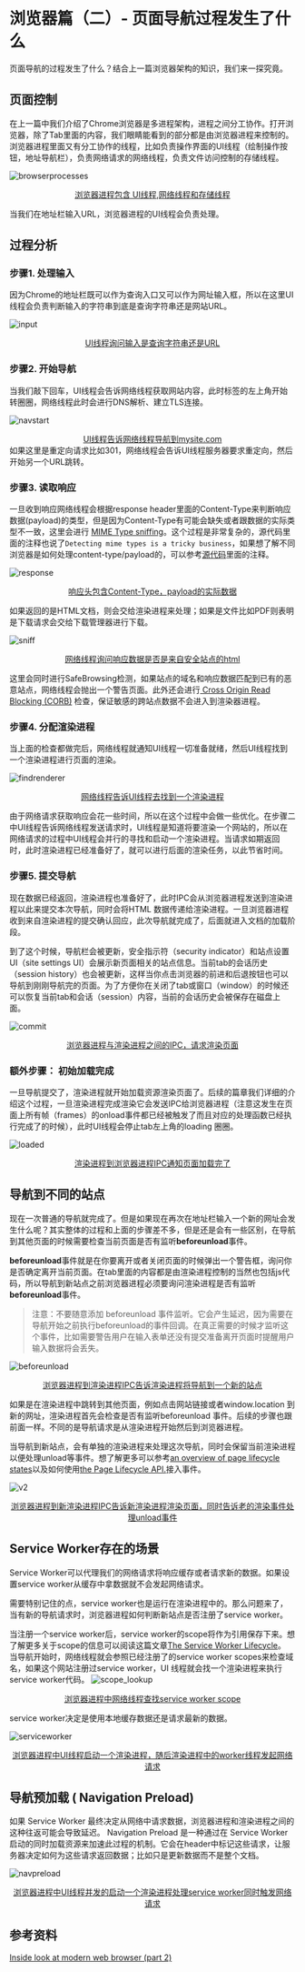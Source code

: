 # 浏览器篇（二）- 页面导航过程发生了什么

<page-tags text="发布于：2021-06-26"></page-tags>

页面导航的过程发生了什么？结合上一篇浏览器架构的知识，我们来一探究竟。
## 页面控制

在上一篇中我们介绍了Chrome浏览器是多进程架构，进程之间分工协作。打开浏览器，除了Tab里面的内容，我们眼睛能看到的部分都是由浏览器进程来控制的。浏览器进程里面又有分工协作的线程，比如负责操作界面的UI线程（绘制操作按钮，地址导航栏），负责网络请求的网络线程，负责文件访问控制的存储线程。

![browserprocesses](./browserprocesses.png)

<center style="font-size:14px;text-decoration:underline">浏览器进程包含 UI线程,网络线程和存储线程</center> 



当我们在地址栏输入URL，浏览器进程的UI线程会负责处理。

## 过程分析

### 步骤1. 处理输入

因为Chrome的地址栏既可以作为查询入口又可以作为网址输入框，所以在这里UI线程会负责判断输入的字符串到底是查询字符串还是网站URL。

![input](./input.png)
<center style="font-size:14px;text-decoration:underline">UI线程询问输入是查询字符串还是URL</center> 

### 步骤2. 开始导航

当我们敲下回车，UI线程会告诉网络线程获取网站内容，此时标签的左上角开始转圈圈，网络线程此时会进行DNS解析、建立TLS连接。

![navstart](./navstart.png)
<center style="font-size:14px;text-decoration:underline">UI线程告诉网络线程导航到mysite.com</center> 
如果这里是重定向请求比如301，网络线程会告诉UI线程服务器要求重定向，然后开始另一个URL跳转。

### 步骤3. 读取响应

一旦收到响应网络线程会根据response header里面的Content-Type来判断响应数据(payload)的类型，但是因为Content-Type有可能会缺失或者跟数据的实际类型不一致，这里会进行 [MIME Type sniffing](https://developer.mozilla.org/en-US/docs/Web/HTTP/Basics_of_HTTP/MIME_types)。这个过程是非常复杂的，源代码里面的注释也说了```Detecting mime types is a tricky business```，如果想了解不同浏览器是如何处理content-type/payload的，可以参考[源代码](https://cs.chromium.org/chromium/src/net/base/mime_sniffer.cc?sq=package:chromium&dr=CS&l=5)里面的注释。

![response](./response.png)
<center style="font-size:14px;text-decoration:underline">响应头包含Content-Type，payload的实际数据</center> 

如果返回的是HTML文档，则会交给渲染进程来处理；如果是文件比如PDF则表明是下载请求会交给下载管理器进行下载。

![sniff](./sniff.png)
<center style="font-size:14px;text-decoration:underline">网络线程询问响应数据是否是来自安全站点的html</center> 

这里会同时进行SafeBrowsing检测，如果站点的域名和响应数据匹配到已有的恶意站点，网络线程会抛出一个警告页面。此外还会进行[ Cross Origin Read Blocking (CORB)](https://www.chromium.org/Home/chromium-security/corb-for-developers) 检查，保证敏感的跨站点数据不会进入到渲染器进程。


### 步骤4. 分配渲染进程

当上面的检查都做完后，网络线程就通知UI线程一切准备就绪，然后UI线程找到一个渲染进程进行页面的渲染。

![findrenderer](./findrenderer.png)

<center style="font-size:14px;text-decoration:underline">网络线程告诉UI线程去找到一个渲染进程</center> 

由于网络请求获取响应会花一些时间，所以在这个过程中会做一些优化。在步骤二中UI线程告诉网络线程发送请求时，UI线程是知道将要渲染一个网站的，所以在网络请求的过程中UI线程会并行的寻找和启动一个渲染进程。当请求如期返回时，此时渲染进程已经准备好了，就可以进行后面的渲染任务，以此节省时间。

### 步骤5. 提交导航

现在数据已经返回，渲染进程也准备好了，此时IPC会从浏览器进程发送到渲染进程以此来提交本次导航，同时会将HTML 数据传递给渲染进程。一旦浏览器进程收到来自渲染进程的提交确认回应，此次导航就完成了，后面就进入文档的加载阶段。

到了这个时候，导航栏会被更新，安全指示符（security indicator）和站点设置UI（site settings UI）会展示新页面相关的站点信息。当前tab的会话历史（session history）也会被更新，这样当你点击浏览器的前进和后退按钮也可以导航到刚刚导航完的页面。为了方便你在关闭了tab或窗口（window）的时候还可以恢复当前tab和会话（session）内容，当前的会话历史会被保存在磁盘上面。

![commit](./commit.png)
<center style="font-size:14px;text-decoration:underline">浏览器进程与渲染进程之间的IPC，请求渲染页面</center> 

### 额外步骤： 初始加载完成

一旦导航提交了，渲染进程就开始加载资源渲染页面了。后续的篇章我们详细的介绍这个过程，一旦渲染进程完成渲染它会发送IPC给浏览器进程（注意这发生在页面上所有帧（frames）的onload事件都已经被触发了而且对应的处理函数已经执行完成了的时候），此时UI线程会停止tab左上角的loading 圈圈。

![loaded](./loaded.png)
<center style="font-size:14px;text-decoration:underline">渲染进程到浏览器进程IPC通知页面加载完了</center> 

## 导航到不同的站点

现在一次普通的导航就完成了。但是如果现在再次在地址栏输入一个新的网址会发生什么呢？其实整体的过程和上面的步骤差不多，但是还是会有一些区别，在导航到其他页面的时候需要检查当前页面是否有监听**beforeunload**事件。


**beforeunload**事件就是在你要离开或者关闭页面的时候弹出一个警告框，询问你是否确定离开当前页面。在tab里面的内容都是由渲染进程控制的当然也包括js代码，所以导航到新站点之前浏览器进程必须要询问渲染进程是否有监听**beforeunload**事件。


> 注意：不要随意添加 beforeunload 事件监听。它会产生延迟，因为需要在导航开始之前执行beforeunload的事件回调。在真正需要的时候才监听这个事件，比如需要警告用户在输入表单还没有提交准备离开页面时提醒用户输入数据将会丢失。 

![beforeunload](./beforeunload.png)

<center style="font-size:14px;text-decoration:underline">浏览器进程到渲染进程IPC告诉渲染进程将导航到一个新的站点</center> 


如果是在渲染进程中跳转到其他页面，例如点击网站链接或者window.location 到新的网址，渲染进程首先会检查是否有监听beforeunload 事件。后续的步骤也跟前面一样。不同的是导航请求是从渲染进程开始然后到浏览器进程。


当导航到新站点，会有单独的渲染进程来处理这次导航，同时会保留当前渲染进程以便处理unload等事件。想了解更多可以参考[an overview of page lifecycle states](https://developers.google.com/web/updates/2018/07/page-lifecycle-api#overview_of_page_lifecycle_states_and_events)以及如何使用[the Page Lifecycle API.](https://developers.google.com/web/updates/2018/07/page-lifecycle-api#overview_of_page_lifecycle_states_and_events)接入事件。

![v2](./v2-a4997ca70ed51cbf9f72c61a3c58438f_1440w.jpeg)
<center style="font-size:14px;text-decoration:underline">浏览器进程到新渲染进程IPC告诉新渲染进程渲染页面，同时告诉老的渲染事件处理unload事件</center> 


## Service Worker存在的场景

Service Worker可以代理我们的网络请求将响应缓存或者请求新的数据。如果设置service worker从缓存中拿数据就不会发起网络请求。

需要特别记住的点，service worker也是运行在渲染进程中的。那么问题来了，当有新的导航请求时，浏览器进程如何判断新站点是否注册了service worker。


当注册一个service worker后，service worker的scope将作为引用保存下来。想了解更多关于scope的信息可以阅读这篇文章[The Service Worker Lifecycle](https://developers.google.com/web/fundamentals/primers/service-workers/lifecycle)。 当导航开始时，网络线程就会参照已经注册了的service worker scopes来检查域名，如果这个网站注册过service worker，UI 线程就会找一个渲染进程来执行service worker代码。
![scope_lookup](./scope_lookup.png)
<center style="font-size:14px;text-decoration:underline">浏览器进程中网络线程查找service worker scope</center> 

service worker决定是使用本地缓存数据还是请求最新的数据。

![serviceworker](./serviceworker.png)

<center style="font-size:14px;text-decoration:underline">浏览器进程中UI线程启动一个渲染进程，随后渲染进程中的worker线程发起网络请求</center> 


## 导航预加载 ( Navigation Preload)

如果 Service Worker 最终决定从网络中请求数据，浏览器进程和渲染进程之间的这种往返可能会导致延迟。 Navigation Preload 是一种通过在 Service Worker 启动的同时加载资源来加速此过程的机制。它会在header中标记这些请求，让服务器决定如何为这些请求返回数据；比如只是更新数据而不是整个文档。

![navpreload](./navpreload.png)

<center style="font-size:14px;text-decoration:underline">浏览器进程中UI线程并发的启动一个渲染进程处理service worker同时触发网络请求</center> 

## 参考资料

[Inside look at modern web browser (part 2)](https://developers.google.com/web/updates/2018/09/inside-browser-part2)
